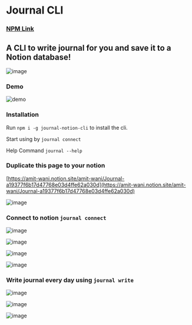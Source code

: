 # Journal CLI

### [NPM Link](https://www.npmjs.com/package/journal-notion-cli)

## A CLI to write journal for you and save it to a Notion database!

![image](https://user-images.githubusercontent.com/12975481/159121193-9ffe743c-352e-48c4-b43b-a577190ae658.png)

### Demo

![demo](https://media4.giphy.com/media/ZffqaXilCMlfEKH3ZF/giphy.gif?cid=790b7611cf19c040cd8a20ff11c61e62745969f1cccfbc7b&rid=giphy.gif&ct=g)

### Installation

Run `npm i -g journal-notion-cli` to install the cli.

Start using by `journal connect`

Help Command `journal --help`

### Duplicate this page to your notion

[https://amit-wani.notion.site/amit-wani/Journal-a19377f6b17d47768e03d4ffe62a030d](https://amit-wani.notion.site/amit-wani/Journal-a19377f6b17d47768e03d4ffe62a030d)

![image](https://user-images.githubusercontent.com/12975481/159122439-d5a9aa76-0648-441d-8376-ab9262108b38.png)

### Connect to notion `journal connect`

![image](https://user-images.githubusercontent.com/12975481/159121300-df0be909-9ec9-4ab8-82e1-ef669eee0d20.png)

![image](https://user-images.githubusercontent.com/12975481/159121314-9396644f-e288-4334-8640-1317af6b671d.png)

![image](https://user-images.githubusercontent.com/12975481/159121372-95cf0824-7cba-40b9-a876-7eea6737b51b.png)

![image](https://user-images.githubusercontent.com/12975481/159121402-31dac731-6139-41af-a8a5-d4653b5ae395.png)

### Write journal every day using `journal write`

![image](https://user-images.githubusercontent.com/12975481/159121444-939ed87b-1ae1-412d-955e-c8bc1a8327bb.png)

![image](https://user-images.githubusercontent.com/12975481/159121477-b0809f0b-205c-449c-8239-54d984986350.png)

![image](https://user-images.githubusercontent.com/12975481/159121481-fa9020b0-aff2-4449-9df7-af869410461a.png)
